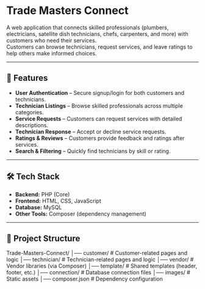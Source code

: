 # Trade Masters Connect

A web application that connects skilled professionals (plumbers, electricians, satellite dish technicians, chefs, carpenters, and more) with customers who need their services.  
Customers can browse technicians, request services, and leave ratings to help others make informed choices.

---

## 🚀 Features
- **User Authentication** – Secure signup/login for both customers and technicians.  
- **Technician Listings** – Browse skilled professionals across multiple categories.  
- **Service Requests** – Customers can request services with detailed descriptions.  
- **Technician Response** – Accept or decline service requests.  
- **Ratings & Reviews** – Customers provide feedback and ratings after services.  
- **Search & Filtering** – Quickly find technicians by skill or rating.  

---

## 🛠️ Tech Stack
- **Backend:** PHP (Core)  
- **Frontend:** HTML, CSS, JavaScript  
- **Database:** MySQL  
- **Other Tools:** Composer (dependency management)  

---

## 📂 Project Structure
Trade-Masters-Connect/
│── customer/ # Customer-related pages and logic
│── technician/ # Technician-related pages and logic
│── vendor/ # Vendor libraries (via Composer)
│── template/ # Shared templates (header, footer, etc.)
│── connection/ # Database connection files
│── images/ # Static assets
│── composer.json # Dependency configuration
